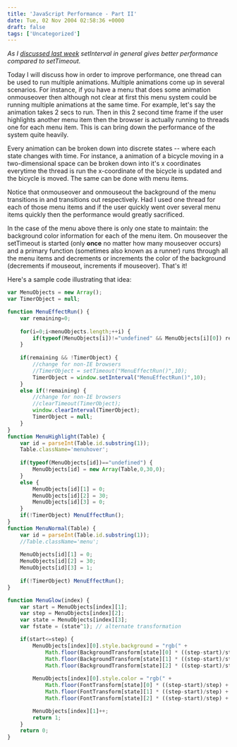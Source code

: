 ```yaml
---
title: 'JavaScript Performance - Part II'
date: Tue, 02 Nov 2004 02:58:36 +0000
draft: false
tags: ['Uncategorized']
---
```


_As I [discussed last week](/blog/javascript-performance-part-i) setInterval in general gives better performance compared to setTimeout._

Today I will discuss how in order to improve performance, one thread can be used to run multiple animations. Multiple animations come up in several scenarios. For instance, if you have a menu that does some animation onmouseover then although not clear at first this menu system could be running multiple animations at the same time. For example, let's say the animation takes 2 secs to run. Then in this 2 second time frame if the user highlights another menu item then the browser is actually running to threads one for each menu item. This is can bring down the performance of the system quite heavily.

Every animation can be broken down into discrete states -- where each state changes with time. For instance, a animation of a bicycle moving in a two-dimensional space can be broken down into it's x coordinates everytime the thread is run the x-coordinate of the bicycle is updated and the bicycle is moved. The same can be done with menu items.

Notice that onmouseover and onmouseout the background of the menu transitions in and transitions out respectively. Had I used one thread for each of those menu items and if the user quickly went over several menu items quickly then the performance would greatly sacrificed.

In the case of the menu above there is only one state to maintain: the background color information for each of the menu item. On mouseover the setTimeout is started (only **once** no matter how many mouseover occurs) and a primary function (sometimes also known as a runner) runs through all the menu items and decrements or increments the color of the background (decrements if mouseout, increments if mouseover). That's it!

Here's a sample code illustrating that idea:

```javascript
var MenuObjects = new Array();
var TimerObject = null;

function MenuEffectRun() {
	var remaining=0;
	
	for(i=0;i<menuObjects.length;++i) {
		if(typeof(MenuObjects[i])!="undefined" && MenuObjects[i][0]) remaining+=MenuGlow(i);
	}
	
	if(remaining && !TimerObject) {
		//change for non-IE browsers
		//TimerObject = setTimeout("MenuEffectRun()",10);
		TimerObject = window.setInterval("MenuEffectRun()",10);
	}
	else if(!remaining) {
		//change for non-IE browsers
		//clearTimeout(TimerObject);
		window.clearInterval(TimerObject);
		TimerObject = null;
	}
}
function MenuHighlight(Table) {
	var id = parseInt(Table.id.substring(1));
	Table.className='menuhover';
	
	if(typeof(MenuObjects[id])=="undefined") {
		MenuObjects[id] = new Array(Table,0,30,0);
	}
	else {
		MenuObjects[id][1] = 0;
		MenuObjects[id][2] = 30;
		MenuObjects[id][3] = 0;
	}
	if(!TimerObject) MenuEffectRun();		
}
function MenuNormal(Table) {
	var id = parseInt(Table.id.substring(1));
	//Table.className='menu';
	
	MenuObjects[id][1] = 0;
	MenuObjects[id][2] = 30;
	MenuObjects[id][3] = 1;
	
	if(!TimerObject) MenuEffectRun();
}

function MenuGlow(index) {
	var start = MenuObjects[index][1];
	var step = MenuObjects[index][2];
	var state = MenuObjects[index][3];
	var fstate = (state^1); // alternate transformation

	if(start<=step) {
		MenuObjects[index][0].style.background = "rgb(" +
			Math.floor(BackgroundTransform[state][0] * ((step-start)/step) + BackgroundTransform[fstate][0] * (start/step)) + "," +
			Math.floor(BackgroundTransform[state][1] * ((step-start)/step) + BackgroundTransform[fstate][1] * (start/step)) + "," +
			Math.floor(BackgroundTransform[state][2] * ((step-start)/step) + BackgroundTransform[fstate][2] * (start/step)) + ")";
			
		MenuObjects[index][0].style.color = "rgb(" +
			Math.floor(FontTransform[state][0] * ((step-start)/step) + FontTransform[fstate][0] * (start/step)) + "," +
			Math.floor(FontTransform[state][1] * ((step-start)/step) + FontTransform[fstate][1] * (start/step)) + "," +
			Math.floor(FontTransform[state][2] * ((step-start)/step) + FontTransform[fstate][2] * (start/step)) + ")";

    	MenuObjects[index][1]++;
		return 1;
	}
	return 0;
} 
```